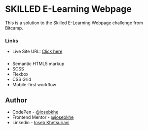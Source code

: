 # SKILLED E-Learning Webpage

This is a solution to the Skilled E-Learning Webpage challenge from Bitcamp.

### Links

- Live Site URL: [Click here]()

###

- Semantic HTML5 markup
- SCSS
- Flexbox
- CSS Grid
- Mobile-first workflow

## Author

- CodePen - [@iosebkhe](https://codepen.io/iosebkhe)
- Frontend Mentor - [@iosebkhe](https://www.frontendmentor.io/profile/yourusername)
- Linkedin - [Ioseb Khetsuriani](https://www.linkedin.com/in/ioseb-khetsuriani-1831801b5/)
